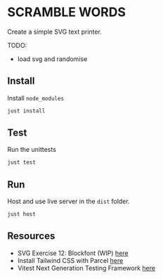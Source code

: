 # SCRAMBLE WORDS

Create a simple SVG text printer.  

TODO:

* load svg and randomise

## Install

Install `node_modules`

```sh
just install
```

## Test

Run the unittests

```sh
just test
```

## Run

Host and use live server in the `dist` folder.  

```sh
just host
```

## Resources

* SVG Exercise 12: Blockfont (WIP) [here](https://codepen.io/learosema/pen/JoPGzbr)
* Install Tailwind CSS with Parcel [here](https://tailwindcss.com/docs/guides/parcel)
* Vitest Next Generation Testing Framework [here](https://vitest.dev/)

